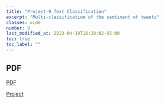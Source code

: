 ```yaml
---
title: "Project-9 Text Classification"
excerpt: "Multi-classification of the sentiment of tweets"
classes: wide
number: 9
last_modified_at: 2023-04-19T16:20:02-05:00
toc: true
toc_label: ""
---
```


## PDF  

[PDF](https://github.com/Myakubek/myakubek.github.io/blob/master/Documents/Project-9.pdf)

[Project](https://github.com/Myakubek/myakubek.github.io/blob/master/Programs/NLP/Project-9/Project-9.ipynb)